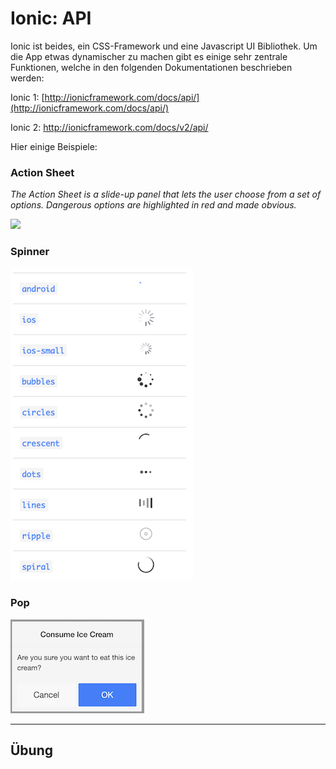 # Ionic: API

Ionic ist beides, ein CSS-Framework und eine Javascript UI Bibliothek. Um die App etwas dynamischer zu machen gibt es einige sehr zentrale Funktionen, welche in den folgenden Dokumentationen beschrieben werden:

Ionic 1: [http://ionicframework.com/docs/api/](http://ionicframework.com/docs/api/)

Ionic 2: [http://ionicframework.com/docs/v2/api/ ](http://ionicframework.com/docs/v2/api/)

Hier einige Beispiele:

### Action Sheet

_The Action Sheet is a slide-up panel that lets the user choose from a set of options. Dangerous options are highlighted in red and made obvious._

![](http://ionicframework.com.s3.amazonaws.com/docs/controllers/actionSheet.gif)

### Spinner
![](/_allgemein/ion-spinner.png)



### Pop

![](/_allgemein/ion-popup.png)



---
## Übung